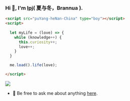 ### Hi 👋, I'm [lpj](https://brannua.github.io/about/)( 夏与冬，Brannua ).

```html
<script src="puYang-heNan-China" type="boy"></script>
<script>
  
  let myLife = (love) => {
    while (knowledge++) {
      this.curiosity++;
      love++;
    }
  }

  me.load().life(love);

</script>
```

<a href="https://github.com/Brannua"><img src="https://github-readme-stats.vercel.app/api?username=Brannua&count_private=true&show_icons=true"/></a>

- 💬 Be free to ask me about anything [here](https://github.com/Brannua/brannua/issues).
